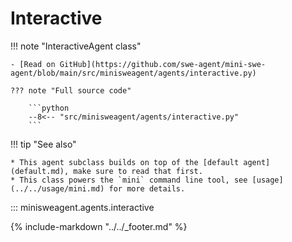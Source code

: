 # Interactive

!!! note "InteractiveAgent class"

    - [Read on GitHub](https://github.com/swe-agent/mini-swe-agent/blob/main/src/minisweagent/agents/interactive.py)

    ??? note "Full source code"

        ```python
        --8<-- "src/minisweagent/agents/interactive.py"
        ```

!!! tip "See also"

    * This agent subclass builds on top of the [default agent](default.md), make sure to read that first.
    * This class powers the `mini` command line tool, see [usage](../../usage/mini.md) for more details.

::: minisweagent.agents.interactive

{% include-markdown "../../_footer.md" %}
